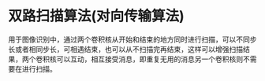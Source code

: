 # 双路扫描算法(对向传输算法)

用于图像识别中，通过两个卷积核从开始和结束的地方同时进行扫描，可以不同步长或者相同步长，可相遇结束，也可以从不扫描完再结束，这样可以增强扫描结果，两个卷积核可以互动，相互接受消息，即重复无用的消息另一个卷积核则不需要在进行扫描。
